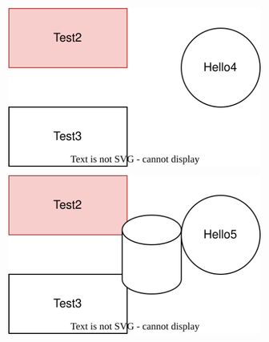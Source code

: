 ![Diagram Title](test.svg)

![Diagram](https://raw.githubusercontent.com/pixelbits-mk/NgrxDemo/main/src/test2.svg)
